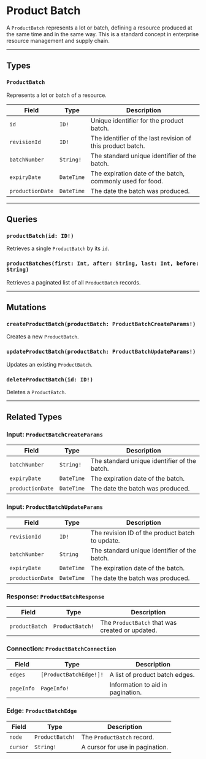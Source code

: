 # Product Batch

A `ProductBatch` represents a lot or batch, defining a resource produced at the same time and in the same way. This is a standard concept in enterprise resource management and supply chain.

---

## Types

### `ProductBatch`
Represents a lot or batch of a resource.

| Field | Type | Description |
| ----- | ---- | ----------- |
| `id` | `ID!` | Unique identifier for the product batch. |
| `revisionId` | `ID!` | The identifier of the last revision of this product batch. |
| `batchNumber` | `String!` | The standard unique identifier of the batch. |
| `expiryDate` | `DateTime` | The expiration date of the batch, commonly used for food. |
| `productionDate` | `DateTime` | The date the batch was produced. |

---

## Queries

### `productBatch(id: ID!)`
Retrieves a single `ProductBatch` by its `id`.

### `productBatches(first: Int, after: String, last: Int, before: String)`
Retrieves a paginated list of all `ProductBatch` records.

---

## Mutations

### `createProductBatch(productBatch: ProductBatchCreateParams!)`
Creates a new `ProductBatch`.

### `updateProductBatch(productBatch: ProductBatchUpdateParams!)`
Updates an existing `ProductBatch`.

### `deleteProductBatch(id: ID!)`
Deletes a `ProductBatch`.

---

## Related Types

### Input: `ProductBatchCreateParams`
| Field | Type | Description |
| ----- | ---- | ----------- |
| `batchNumber` | `String!` | The standard unique identifier of the batch. |
| `expiryDate` | `DateTime` | The expiration date of the batch. |
| `productionDate` | `DateTime` | The date the batch was produced. |

### Input: `ProductBatchUpdateParams`
| Field | Type | Description |
| ----- | ---- | ----------- |
| `revisionId` | `ID!` | The revision ID of the product batch to update. |
| `batchNumber` | `String` | The standard unique identifier of the batch. |
| `expiryDate` | `DateTime` | The expiration date of the batch. |
| `productionDate` | `DateTime` | The date the batch was produced. |

### Response: `ProductBatchResponse`
| Field | Type | Description |
| ----- | ---- | ----------- |
| `productBatch` | `ProductBatch!` | The `ProductBatch` that was created or updated. |

### Connection: `ProductBatchConnection`
| Field | Type | Description |
| ----- | ---- | ----------- |
| `edges` | `[ProductBatchEdge!]!` | A list of product batch edges. |
| `pageInfo`| `PageInfo!` | Information to aid in pagination. |

### Edge: `ProductBatchEdge`
| Field | Type | Description |
| ----- | ---- | ----------- |
| `node` | `ProductBatch!` | The `ProductBatch` record. |
| `cursor` | `String!` | A cursor for use in pagination. 